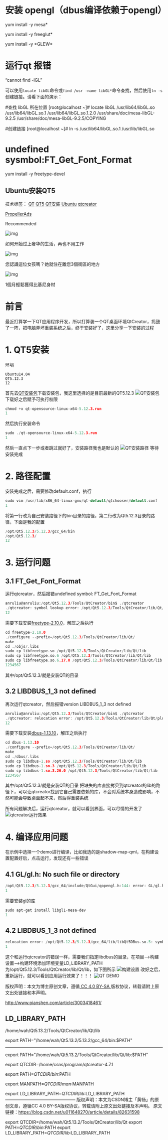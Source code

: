 # 安装 opengl（dbus编译依赖于opengl）

yum install -y mesa*

yum install -y freeglut*

yum install -y \*GLEW\*

# 运行qt 报错

“cannot find -lGL”

可以使用`locate libGL`命令或`find /usr -name libGL*`命令查找，然后使用`ln -s`创建链接。请看下面的演示：

\#查找 libGL 所在位置
[root@localhost ~]# locate libGL
/usr/lib64/libGL.so
/usr/lib64/libGL.so.1
/usr/lib64/libGL.so.1.2.0
/usr/share/doc/mesa-libGL-9.2.5
/usr/share/doc/mesa-libGL-9.2.5/COPYING

\#创建链接
[root@localhost ~]# ln -s /usr/lib64/libGL.so.1 /usr/lib/libGL.so

#  undefined sysmbol:FT_Get_Font_Format

yum install -y freetype-devel







## Ubuntu安装QT5

技术标签： [QT](http://www.pianshen.com/tag/QT/) [QT5](http://www.pianshen.com/tag/QT5/) [QT安装](http://www.pianshen.com/tag/QT安装/) [Ubuntu](http://www.pianshen.com/tag/Ubuntu/) [qtcreator](http://www.pianshen.com/tag/qtcreator/)

[PropellerAds](https://propellerads.com/?utm_medium=widget&utm_source=propellerads&utm_campaign=branding)

Recommended



![img](http://3x2.myfastcdn.com/contents/s/e7/da/26/0383f97b5b608a0665de1018b5/0613050239091.jpeg?width=492)

如何开始过上奢华的生活，再也不用工作



![img](http://3x2.myfastcdn.com/contents/s/94/44/25/771b306dca942ef0fe971e2dc4/01384679056179.jpeg?width=492)

您認識這位女孩嗎？她就住在離您3個街區的地方



![img](http://3x2.myfastcdn.com/contents/s/e8/5d/e1/9674ada1b06b7f6e04c3a67906/01151910052865.jpeg?width=492)

1個月輕鬆獲得比基尼身材

# 前言

最近打算学一下QT应用程序开发，所以打算装一个QT桌面环境QtCreator，捣鼓了一阵，把电脑弄坏重装系统之后，终于安装好了，这里分享一下安装的过程

# 1. QT5安装

环境

```
Ubuntu14.04
QT5.12.3
12
```

首先去[QT安装包](https://download.qt.io/archive/qt/)下载安装包，我这里选择的是目前最新的QT5.12.3
![QT安装包](http://www.pianshen.com/images/314/17c935ec964c639aaabaf84ab761cb6a.png)
下载好之后赋予可执行权限

```c
chmod +x qt-opensource-linux-x64-5.12.3.run
1
```

然后执行安装命令

```c
sudo ./qt-opensource-linux-x64-5.12.3.run
1
```

然后一直点下一步或者跳过就好了，安装路径我也是默认的
![QT安装路径](http://www.pianshen.com/images/838/e08961edead32ea5e8d1fa220a7a2dbe.png)
等待安装完成

# 2. 路径配置

安装完成之后，需要修改default.conf，执行

```c
sudo vim /usr/lib/x86_64-linux-gnu/qt-default/qtchooser/default.conf
1
```

将第一行改为自己安装路径下的bin目录的路径，第二行改为Qt5.12.3目录的路径，下面是我的配置

```c
/opt/Qt5.12.3/5.12.3/gcc_64/bin
/opt/Qt5.12.3/
12
```

# 3. 运行问题

## 3.1 FT_Get_Font_Format

运行qtcreator，然后报错undefined symbol: FT_Get_Font_Format

```c
anruliu@anruliu:/opt/Qt5.12.3/Tools/QtCreator/bin$ ./qtcreator
./qtcreator: symbol lookup error: /opt/Qt5.12.3/Tools/QtCreator/lib/Qt/plugins/platforms/../../lib/libQt5XcbQpa.so.5: undefined symbol: FT_Get_Font_Format
12
```

需要下载安装[freetype-2.10.0](https://download.savannah.gnu.org/releases/freetype/)，解压之后执行

```c
cd freetype-2.10.0
./configure --prefix=/opt/Qt5.12.3/Tools/QtCreator/lib/Qt/
make
cd ./objs/.libs
sudo cp libfreetype.so /opt/Qt5.12.3/Tools/QtCreator/lib/Qt/lib
sudo cp libfreetype.so.6 /opt/Qt5.12.3/Tools/QtCreator/lib/Qt/lib
sudo cp libfreetype.so.6.17.0 /opt/Qt5.12.3/Tools/QtCreator/lib/Qt/lib
1234567
```

其中/opt/Qt5.12.3/就是安装QT的目录

## 3.2 LIBDBUS_1_3 not defined

再次运行qtcreator，然后报错version LIBDBUS_1_3 not defined

```c
anruliu@anruliu:/opt/Qt5.12.3/Tools/QtCreator/bin$ ./qtcreator
./qtcreator: relocation error: /opt/Qt5.12.3/Tools/QtCreator/lib/Qt/plugins/platforms/../../lib/libQt5DBus.so.5: symbol dbus_message_get_allow_interactive_authorization, version LIBDBUS_1_3 not defined in file libdbus-1.so.3 with link time reference
12
```

需要下载安装[dbus-1.13.10](https://dbus.freedesktop.org/releases/dbus/)，解压之后执行

```c
cd dbus-1.13.10
./configure --prefix=/opt/Qt5.12.3/Tools/QtCreator/lib/Qt/
make
cd ./dbus/.libs
sudo cp libdbus-1.so /opt/Qt5.12.3/Tools/QtCreator/lib/Qt/lib
sudo cp libdbus-1.so.3 /opt/Qt5.12.3/Tools/QtCreator/lib/Qt/lib
sudo cp libdbus-1.so.3.26.0 /opt/Qt5.12.3/Tools/QtCreator/lib/Qt/lib
1234567
```

其中/opt/Qt5.12.3/就是安装QT的目录
把缺失的库直接拷贝到qtcreator的lib的路径下，可以让qtcreator找到它自己需要依赖的库，不会对系统本身造成影响，不然可能会导致桌面起不来，然后得重装系统

所有问题解决后，运行qtcreator，就可以看到界面，可以尽情的开发了
![qtcreator运行效果](http://www.pianshen.com/images/572/8e84bf392fa0bc02739f72f9d67bfcfc.png)

# 4. 编译应用问题

在示例中选择一个demo进行编译，比如我选的是shadow-map-qml，在构建设置配置好后，点击运行，发现还有一些错误

## 4.1 GL/gl.h: No such file or directory

```c
/opt/Qt5.12.3/5.12.3/gcc_64/include/QtGui/qopengl.h:144: error: GL/gl.h: No such file or directory
1
```

需要安装gl的库

```c
sudo apt-get install libgl1-mesa-dev
1
```

## 4.2 LIBDBUS_1_3 not defined

```c
relocation error: /opt/Qt5.12.3/5.12.3/gcc_64/lib/libQt5DBus.so.5: symbol dbus_message_get_allow_interactive_authorization, version LIBDBUS_1_3 not defined in file libdbus-1.so.3 with link time reference
1
```

这个和运行qtcreator的错误一样，需要我们指定libdbus的目录，在项目–>构建设置–>构建环境添加环境变量LD_LIBRARY_PATH为/opt/Qt5.12.3/Tools/QtCreator/lib/Qt/lib，如下图所示
![构建设置](http://www.pianshen.com/images/663/ea568f8bdd505e7006703ddf3626bca7.png)
改好之后，重新运行，就可以看到应用运行效果了！！！
![QT DEMO](http://www.pianshen.com/images/6/54275221c88abb0b554fd26f764d5e26.png)

版权声明：本文为博主原创文章，遵循[ CC 4.0 BY-SA ](https://creativecommons.org/licenses/by-sa/4.0/)版权协议，转载请附上原文出处链接和本声明。



http://www.pianshen.com/article/3003418461/





## LD_LIBRARY_PATH
/home/wah/Qt5.13.2/Tools/QtCreator/lib/Qt/lib

export PATH="/home/wah/Qt5.13.2/5.13.2/gcc_64/bin:$PATH"

****

export PATH="/home/wah/Qt5.13.2/Tools/QtCreator/lib/Qt/lib:$PATH"





export QTCDIR=/home/csns/program/qtcreator-4.7.1

export PATH=$QTCDIR/bin:$PATH

export MANPATH=$QTCDIR/man:$MANPATH

export LD_LIBRARY_PATH=$QTCDIR/lib:$LD_LIBRARY_PATH
————————————————
版权声明：本文为CSDN博主「黄畅」的原创文章，遵循CC 4.0 BY-SA版权协议，转载请附上原文出处链接及本声明。
原文链接：https://blog.csdn.net/u011648270/article/details/82631598







export QTCDIR=/home/wah/Qt5.13.2/Tools/QtCreator/lib/Qt
export PATH=$QTCDIR/bin:$PATH 
export LD_LIBRARY_PATH=$QTCDIR/lib:$LD_LIBRARY_PATH